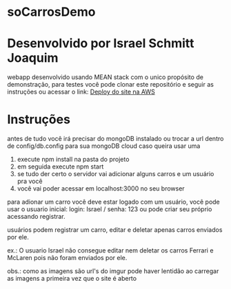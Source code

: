 # soCarrosDemo

<h1> Desenvolvido por Israel Schmitt Joaquim </h1>

<p>webapp desenvolvido usando MEAN stack com o unico propósito de demonstração, para testes você pode clonar este repositório
e seguir as instruções ou acessar o link: <a href="http://socarros-env.eba-wh9jbrui.us-east-1.elasticbeanstalk.com/"> Deploy do site na AWS </a> </p>


<h1>Instruções</h1>

<p> 
  antes de tudo você irá precisar do mongoDB instalado ou trocar a url dentro de config/db.config para sua mongoDB cloud caso queira usar uma

  <ol>
    <li> execute npm install na pasta do projeto </li>
    <li> em seguida execute npm start </li>
    <li> se tudo der certo o servidor vai adicionar alguns carros e um usuário pra você </li>
    <li> você vai poder acessar em localhost:3000 no seu browser </li>
  </ol>
  
  para adionar um carro você deve estar logado com um usuário, você pode usar o usuario inicial: login: Israel / senha: 123 ou pode criar
  seu próprio acessando registrar.
  
  usuários podem registrar um carro, editar e deletar apenas carros enviados por ele.
  
  ex.: O usuario Israel não consegue editar nem deletar os carros Ferrari e McLaren pois não foram enviados por ele.  
  
  obs.: como as imagens são url's do imgur pode haver lentidão ao carregar as imagens a primeira vez que o site é aberto
  
</p>

